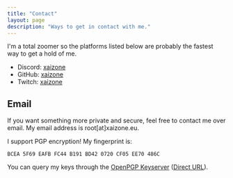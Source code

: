 ```yaml
---
title: "Contact"
layout: page
description: "Ways to get in contact with me."
---
```


I'm a total zoomer so the platforms listed below are probably the fastest way to get a hold of me.

- Discord: [xaizone](https://discordapp.com/users/486955232610484245)
- GitHub: [xaizone](https://github.com/xaizone)
- Twitch: [xaizone](https://twitch.tv/xaizone)

## Email

If you want something more private and secure, feel free to contact me over email. My email address is root[at]xaizone.eu.

I support PGP encryption! My fingerprint is:
```
BCEA 5F69 EAFB FC44 B191 BD42 0720 CF05 EE70 486C
```

You can query my keys through the [OpenPGP Keyserver](https://keys.openpgp.org/search?q=BCEA5F69EAFBFC44B191BD420720CF05EE70486C) ([Direct URL](https://keys.openpgp.org/vks/v1/by-fingerprint/BCEA5F69EAFBFC44B191BD420720CF05EE70486C)).
